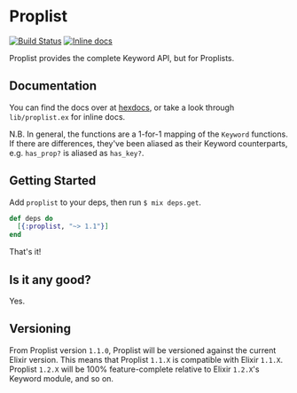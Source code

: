 Proplist
========

[![Build Status](https://travis-ci.org/knrz/proplist.svg?branch=master)](https://travis-ci.org/knrz/proplist)
[![Inline docs](http://inch-ci.org/github/knrz/proplist.svg)](http://inch-ci.org/github/knrz/proplist)

Proplist provides the complete Keyword API, but for Proplists.

Documentation
-------------

You can find the docs over at [hexdocs](https://hexdocs.pm/proplist/), or take a look through `lib/proplist.ex` for inline docs.

N.B. In general, the functions are a 1-for-1 mapping of the `Keyword` functions. If there are differences, they've been aliased as their Keyword counterparts, e.g. `has_prop?` is aliased as `has_key?`.

Getting Started
---------------

Add `proplist` to your deps, then run `$ mix deps.get`.

```elixir
def deps do
  [{:proplist, "~> 1.1"}]
end
```

That's it!

Is it any good?
---------------

Yes.

Versioning
----------

From Proplist version `1.1.0`, Proplist will be versioned against the current Elixir version. This means that Proplist `1.1.X` is compatible with Elixir `1.1.X`. Proplist `1.2.X` will be 100% feature-complete relative to Elixir `1.2.X`'s Keyword module, and so on.
